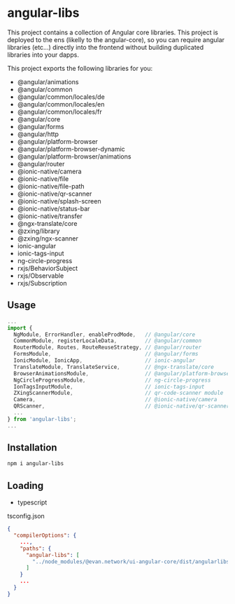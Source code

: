 # angular-libs
This project contains a collection of Angular core libraries. This project is deployed to the ens (likelly to the angular-core), so you can require angular libraries (etc...) directly into the frontend without building duplicated libraries into your dapps.

This project exports the following libraries for you:
  - @angular/animations
  - @angular/common
  - @angular/common/locales/de
  - @angular/common/locales/en
  - @angular/common/locales/fr
  - @angular/core
  - @angular/forms
  - @angular/http
  - @angular/platform-browser
  - @angular/platform-browser-dynamic
  - @angular/platform-browser/animations
  - @angular/router
  - @ionic-native/camera
  - @ionic-native/file
  - @ionic-native/file-path
  - @ionic-native/qr-scanner
  - @ionic-native/splash-screen
  - @ionic-native/status-bar
  - @ionic-native/transfer
  - @ngx-translate/core
  - @zxing/library
  - @zxing/ngx-scanner
  - ionic-angular
  - ionic-tags-input
  - ng-circle-progress
  - rxjs/BehaviorSubject
  - rxjs/Observable
  - rxjs/Subscription

## Usage
```ts
...
import {
  NgModule, ErrorHandler, enableProdMode,   // @angular/core
  CommonModule, registerLocaleData,         // @angular/common
  RouterModule, Routes, RouteReuseStrategy, // @angular/router
  FormsModule,                              // @angular/forms
  IonicModule, IonicApp,                    // ionic-angular
  TranslateModule, TranslateService,        // @ngx-translate/core
  BrowserAnimationsModule,                  // @angular/platform-browser/animations'
  NgCircleProgressModule,                   // ng-circle-progress
  IonTagsInputModule,                       // ionic-tags-input
  ZXingScannerModule,                       // qr-code-scanner module
  Camera,                                   // @ionic-native/camera
  QRScanner,                                // @ionic-native/qr-scanner
  ...
} from 'angular-libs';
...
```

## Installation
```sh
npm i angular-libs
```

## Loading
- typescript

tsconfig.json
```json
{
  "compilerOptions": {
    ...,
    "paths": {
      "angular-libs": [
        "../node_modules/@evan.network/ui-angular-core/dist/angularlibs.js"
      ]
    }
    ...
  }
}
```